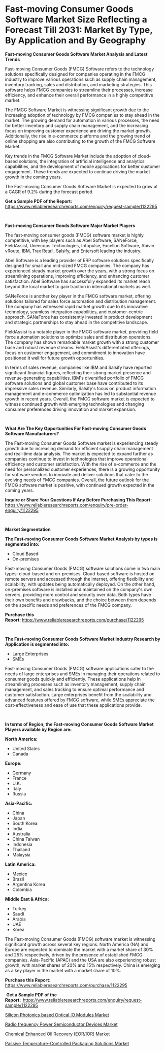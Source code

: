 <p><h1>Fast-moving Consumer Goods Software Market Size Reflecting a Forecast Till 2031: Market By Type, By Application and By Geography</h1></p><p><strong>Fast-moving Consumer Goods Software Market Analysis and Latest Trends</strong></p>
<p><p>Fast-moving Consumer Goods (FMCG) Software refers to the technology solutions specifically designed for companies operating in the FMCG industry to improve various operations such as supply chain management, inventory tracking, sales and distribution, and marketing strategies. This software helps FMCG companies to streamline their processes, increase efficiency, and enhance their overall performance in a highly competitive market.</p><p>The FMCG Software Market is witnessing significant growth due to the increasing adoption of technology by FMCG companies to stay ahead in the market. The growing demand for automation in various processes, the need for better inventory and supply chain management, and the increasing focus on improving customer experience are driving the market growth. Additionally, the rise in e-commerce platforms and the growing trend of online shopping are also contributing to the growth of the FMCG Software Market.</p><p>Key trends in the FMCG Software Market include the adoption of cloud-based solutions, the integration of artificial intelligence and analytics capabilities, and the development of mobile applications for better customer engagement. These trends are expected to continue driving the market growth in the coming years.</p><p>The Fast-moving Consumer Goods Software Market is expected to grow at a CAGR of 9.2% during the forecast period.</p></p>
<p><strong>Get a Sample PDF of the Report:&nbsp;</strong> <a href="https://www.reliableresearchreports.com/enquiry/request-sample/1122295">https://www.reliableresearchreports.com/enquiry/request-sample/1122295</a></p>
<p>&nbsp;</p>
<p><strong>Fast-moving Consumer Goods Software Major Market Players</strong></p>
<p><p>The fast-moving consumer goods (FMCG) software market is highly competitive, with key players such as Abel Software, SANeForce, FieldAssist, Uneecops Technologies, Infopulse, Excellon Software, Abivin vRoute, IBM, Trax Retail, Salsify, and Entersoft leading the industry.</p><p>Abel Software is a leading provider of ERP software solutions specifically designed for small and mid-sized FMCG companies. The company has experienced steady market growth over the years, with a strong focus on streamlining operations, improving efficiency, and enhancing customer satisfaction. Abel Software has successfully expanded its market reach beyond the local market to gain traction in international markets as well.</p><p>SANeForce is another key player in the FMCG software market, offering solutions tailored for sales force automation and distribution management. The company has witnessed rapid market growth due to its innovative technology, seamless integration capabilities, and customer-centric approach. SANeForce has consistently invested in product development and strategic partnerships to stay ahead in the competitive landscape.</p><p>FieldAssist is a notable player in the FMCG software market, providing field force automation solutions to optimize sales and distribution operations. The company has shown remarkable market growth with a strong customer base and robust revenue streams. FieldAssist's differentiated offerings, focus on customer engagement, and commitment to innovation have positioned it well for future growth opportunities.</p><p>In terms of sales revenue, companies like IBM and Salsify have reported significant financial figures, reflecting their strong market presence and revenue-generating capabilities. IBM's diversified portfolio of FMCG software solutions and global customer base have contributed to its impressive sales revenue. Similarly, Salsify's focus on product information management and e-commerce optimization has led to substantial revenue growth in recent years. Overall, the FMCG software market is expected to witness continued growth with emerging technologies and changing consumer preferences driving innovation and market expansion.</p></p>
<p>&nbsp;</p>
<p><strong>What Are The Key Opportunities For Fast-moving Consumer Goods Software Manufacturers?</strong></p>
<p><p>The Fast-moving Consumer Goods Software market is experiencing steady growth due to increasing demand for efficient supply chain management and real-time data analysis. The market is expected to expand further as companies continue to invest in technologies that improve operational efficiency and customer satisfaction. With the rise of e-commerce and the need for personalized customer experiences, there is a growing opportunity for software vendors to innovate and deliver solutions that cater to the evolving needs of FMCG companies. Overall, the future outlook for the FMCG software market is positive, with continued growth expected in the coming years.</p></p>
<p><strong>Inquire or Share Your Questions If Any Before Purchasing This Report:</strong> <a href="https://www.reliableresearchreports.com/enquiry/pre-order-enquiry/1122295">https://www.reliableresearchreports.com/enquiry/pre-order-enquiry/1122295</a></p>
<p>&nbsp;</p>
<p><strong>Market Segmentation</strong></p>
<p><strong>The Fast-moving Consumer Goods Software Market Analysis by types is segmented into:</strong></p>
<p><ul><li>Cloud Based</li><li>On-premises</li></ul></p>
<p><p>Fast-moving Consumer Goods (FMCG) software solutions come in two main types: cloud-based and on-premises. Cloud-based software is hosted on remote servers and accessed through the internet, offering flexibility and scalability, with updates being automatically deployed. On the other hand, on-premises software is installed and maintained on the company's own servers, providing more control and security over data. Both types have their own benefits and drawbacks, and the choice between them depends on the specific needs and preferences of the FMCG company.</p></p>
<p><strong>Purchase this Report:&nbsp;</strong><a href="https://www.reliableresearchreports.com/purchase/1122295">https://www.reliableresearchreports.com/purchase/1122295</a></p>
<p>&nbsp;</p>
<p><strong>The Fast-moving Consumer Goods Software Market Industry Research by Application is segmented into:</strong></p>
<p><ul><li>Large Enterprises</li><li>SMEs</li></ul></p>
<p><p>Fast-moving Consumer Goods (FMCG) software applications cater to the needs of large enterprises and SMEs in managing their operations related to consumer goods quickly and efficiently. These applications help in streamlining processes such as inventory management, supply chain management, and sales tracking to ensure optimal performance and customer satisfaction. Large enterprises benefit from the scalability and advanced features offered by FMCG software, while SMEs appreciate the cost-effectiveness and ease of use that these applications provide.</p></p>
<p>&nbsp;</p>
<p><strong>In terms of Region, the Fast-moving Consumer Goods Software Market Players available by Region are:</strong></p>
<p>
    <p> <strong> North America: </strong>
        <ul>
            <li>United States</li>
            <li>Canada</li>
        </ul>
        </p> 
    <p> <strong> Europe: </strong>
        <ul>
            <li>Germany</li>
            <li>France</li>
            <li>U.K.</li>
            <li>Italy</li>
            <li>Russia</li>
        </ul>
        </p> 
    <p> <strong> Asia-Pacific: </strong>
        <ul>
            <li>China</li>
            <li>Japan</li>
            <li>South Korea</li>
            <li>India</li>
            <li>Australia</li>
            <li>China Taiwan</li>
            <li>Indonesia</li>
            <li>Thailand</li>
            <li>Malaysia</li>
        </ul>
        </p> 
    <p> <strong> Latin America: </strong>
        <ul>
            <li>Mexico</li>
            <li>Brazil</li>
            <li>Argentina Korea</li>
            <li>Colombia</li>
        </ul>
        </p> 
    <p> <strong> Middle East & Africa: </strong>
        <ul>
            <li>Turkey</li>
            <li>Saudi</li>
            <li>Arabia</li>
            <li>UAE</li>
            <li>Korea</li>
        </ul>
    </p>
    </p>
<p><p>The Fast-moving Consumer Goods (FMCG) software market is witnessing significant growth across several key regions. North America (NA) and Europe are expected to dominate the market with a market share of 30% and 25% respectively, driven by the presence of established FMCG companies. Asia-Pacific (APAC) and the USA are also experiencing robust growth, with market shares of 20% and 15% respectively. China is emerging as a key player in the market with a market share of 10%.</p></p>
<p><strong>Purchase this Report: </strong><a href="https://www.reliableresearchreports.com/purchase/1122295">https://www.reliableresearchreports.com/purchase/1122295</a></p>
<p>&nbsp;<strong>Get a Sample PDF of the Report:&nbsp;&nbsp;</strong><a href="https://www.reliableresearchreports.com/enquiry/request-sample/1122295">https://www.reliableresearchreports.com/enquiry/request-sample/1122295</a></p>
<p><strong></strong></p>
<p><p><a href="https://issuu.com/reportprime-2/docs/silicon-photonics-based-optical-io-_3a3c600359c515">Silicon Photonics based Optical IO Modules Market</a></p><p><a href="https://issuu.com/reportprime-2/docs/radio-frequency-power-semiconductor-devices-market">Radio frequency Power Semiconductor Devices Market</a></p><p><a href="https://github.com/changoleonlaverguenzanoexiste/Market-Research-Report-List-2/blob/main/chemical-enhanced-oil-recovery-eorior-market.md">Chemical Enhanced Oil Recovery (EOR/IOR) Market</a></p><p><a href="https://github.com/dimitrishawkinswaynenp91rgz/Market-Research-Report-List-1/blob/main/passive-temperature-controlled-packaging-solutions-market.md">Passive Temperature-Controlled Packaging Solutions Market</a></p></p>